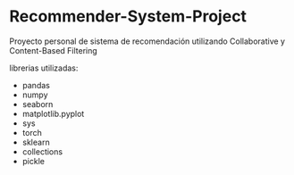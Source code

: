 # Recommender-System-Project
Proyecto personal de sistema de recomendación utilizando Collaborative y Content-Based Filtering


librerias utilizadas:
- pandas 
- numpy 
- seaborn 
- matplotlib.pyplot 
- sys
- torch
- sklearn
- collections
- pickle










